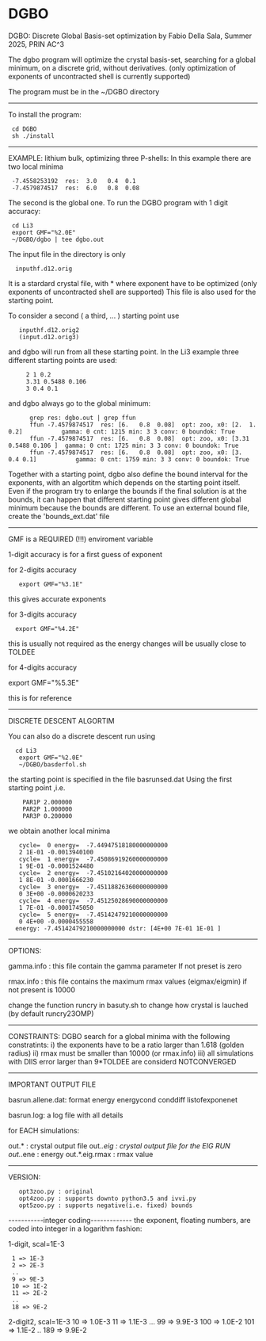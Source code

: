 # DGBO

DGBO: Discrete Global Basis-set optimization
by Fabio Della Sala, Summer 2025, PRIN AC^3


The dgbo program will optimize the crystal basis-set, searching for a global minimum, on a discrete grid, without derivatives.
(only optimization of exponents of uncontracted shell is currently supported)


The program must be in the ~/DGBO directory

------------------------------------------------------
To install the program:

     cd DGBO
     sh ./install
-------------------------------------------------------
EXAMPLE: lithium bulk, optimizing three P-shells:
In this example there are two local minima

     -7.4558253192  res:  3.0   0.4  0.1 
     -7.4579874517  res:  6.0   0.8  0.08
The second is the global one.
To run the DGBO program with 1 digit accuracy:

     cd Li3
     export GMF="%2.0E"
     ~/DGBO/dgbo | tee dgbo.out

The input file in the directory is only

      inputhf.d12.orig

It is a stardard crystal file, with * where exponent have to be optimized
(only exponents of uncontracted shell are supported)
This file is also used for the starting point.

To consider a second ( a third, ... )  starting point use

       inputhf.d12.orig2
       (input.d12.orig3)

and dgbo will run from all these starting point.
In the Li3 example three different starting points are used:

         2 1 0.2
         3.31 0.5488 0.106 
         3 0.4 0.1
and dgbo always go to the global minimum:

          grep res: dgbo.out | grep ffun
          ffun -7.4579874517  res: [6.   0.8  0.08]  opt: zoo, x0: [2.  1.  0.2]           gamma: 0 cnt: 1215 min: 3 3 conv: 0 boundok: True
          ffun -7.4579874517  res: [6.   0.8  0.08]  opt: zoo, x0: [3.31   0.5488 0.106 ]  gamma: 0 cnt: 1725 min: 3 3 conv: 0 boundok: True
          ffun -7.4579874517  res: [6.   0.8  0.08]  opt: zoo, x0: [3.  0.4 0.1]           gamma: 0 cnt: 1759 min: 3 3 conv: 0 boundok: True


Together with a starting point, dgbo also define the bound interval for the exponents, with
an algortitm which depends on the starting point itself.
Even if the program try to enlarge the bounds if the final solution is at the bounds, 
it can happen that different starting point gives different global minimum
because the bounds are different.
To use an external bound file, create the 'bounds_ext.dat' file


---------------------------------------------------
GMF is a REQUIRED (!!!) enviroment variable

1-digit accuracy is for a first guess of exponent

for 2-digits accuracy

       export GMF="%3.1E"

this gives accurate exponents

for 3-digits accuracy

      export GMF="%4.2E"

this is usually not required as the energy changes will be usually close to TOLDEE

for 4-digits accuracy

 export GMF="%5.3E"

this is for reference

----------------------------------------------------

DISCRETE DESCENT ALGORTIM

You can also do a discrete descent run using

      cd Li3
       export GMF="%2.0E"
       ~/DGBO/basderfol.sh 
       
the starting point is specified in the file basrunsed.dat
Using the first starting point ,i.e.

        PAR1P 2.000000
        PAR2P 1.000000
        PAR3P 0.200000
        
we obtain another local minima

       cycle=  0 energy=  -7.44947518180000000000
       2 1E-01 -0.0013940100
       cycle=  1 energy=  -7.45086919260000000000
       1 9E-01 -0.0001524480
       cycle=  2 energy=  -7.45102164020000000000
       1 8E-01 -0.0001666230
       cycle=  3 energy=  -7.45118826360000000000
       0 3E+00 -0.0000620233 
       cycle=  4 energy=  -7.45125028690000000000
       1 7E-01 -0.0001745050
       cycle=  5 energy=  -7.45142479210000000000
       0 4E+00 -0.0000455558
      energy: -7.45142479210000000000 dstr: [4E+00 7E-01 1E-01 ]




---------------------------------------------------------
OPTIONS:

gamma.info : this file contain the gamma parameter
             If not preset is zero

rmax.info  : this file contains the maximum rmax values (eigmax/eigmin)
             if not present is 10000


change the function runcry in basuty.sh to change how crystal is lauched
(by default runcry23OMP)

------------------------------------------------------------
CONSTRAINTS:
 DGBO search for a global minima with the following constratints:
 i) the exponents have to be a ratio larger than 1.618 (golden radius)
 ii) rmax must be smaller than 10000 (or rmax.info)
 iii) all simulations with DIIS error larger than 9*TOLDEE are considerd NOTCONVERGED

-----------------
IMPORTANT OUTPUT FILE

basrun.allene.dat: format
 energy energycond conddiff listofexponenet


basrun.log: a log file with all details

for EACH simulations:


out.*          : crystal output file
out.*.eig      : crystal output file for the EIG RUN
out.*.ene      : energy
out.*.eig.rmax : rmax value

----------------------
VERSION:

       opt3zoo.py : original    
       opt4zoo.py : supports downto python3.5 and ivvi.py
       opt5zoo.py : supports negative(i.e. fixed) bounds
 
-----------integer coding-------------
the exponent, floating numbers, are coded into integer in a logarithm fashion:

1-digit, scal=1E-3

     1 => 1E-3
     2 => 2E-3     
     ..
     9 => 9E-3
     10 => 1E-2
     11 => 2E-2
     ..
     18 => 9E-2

2-digit2, scal=1E-3
     10 => 1.0E-3
     11 => 1.1E-3
     ...
     99 => 9.9E-3
     100 => 1.0E-2
     101 => 1.1E-2
     ..
     189 => 9.9E-2
     
